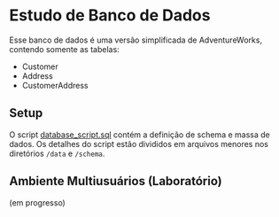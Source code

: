 Estudo de Banco de Dados
=========================

Esse banco de dados é uma versão simplificada de AdventureWorks, contendo somente as tabelas:
* Customer
* Address
* CustomerAddress

## Setup ##

O script [database_script.sql](database_script.sql) contém a definição de schema e massa de dados. 
Os detalhes do script estão divididos em arquivos menores nos diretórios `/data` e `/schema`.

## Ambiente Multiusuários (Laboratório) ##

(em progresso)
